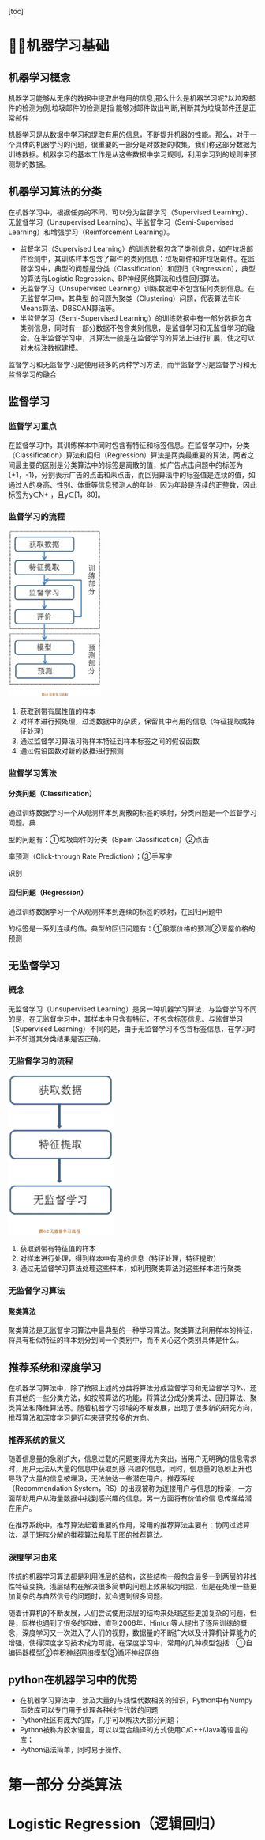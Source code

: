 [toc]

# 机器学习基础

## 机器学习概念

​    机器学习能够从无序的数据中提取出有用的信息,那么什么是机器学习呢?以垃圾邮件的检测为例,垃圾邮件的检测是指 能够对邮件做出判断,判断其为垃圾邮件还是正常邮件.

​    机器学习是从数据中学习和提取有用的信息，不断提升机器的性能。那么，对于一个具体的机器学习的问题，很重要的一部分是对数据的收集，我们称这部分数据为训练数据。机器学习的基本工作是从这些数据中学习规则，利用学习到的规则来预 测新的数据。 

## 机器学习算法的分类

在机器学习中，根据任务的不同，可以分为监督学习（Supervised Learning）、无监督学习（Unsupervised Learning）、半监督学习（Semi-Supervised Learning）和增强学习（Reinforcement Learning）。 

* 监督学习（Supervised Learning）的训练数据包含了类别信息，如在垃圾邮件检测中，其训练样本包含了邮件的类别信息：垃圾邮件和非垃圾邮件。在监督学习中，典型的问题是分类（Classification）和回归（Regression），典型的算法有Logistic Regression、BP神经网络算法和线性回归算法。 
* 无监督学习（Unsupervised Learning）训练数据中不包含任何类别信息。在无监督学习中，其典型 的问题为聚类（Clustering）问题，代表算法有K-Means算法、DBSCAN算法等。
* 半监督学习（Semi-Supervised Learning）的训练数据中有一部分数据包含类别信息，同时有一部分数据不包含类别信息，是监督学习和无监督学习的融合。在半监督学习中，其算法一般是在监督学习的算法上进行扩展，使之可以对未标注数据建模。

监督学习和无监督学习是使用较多的两种学习方法，而半监督学习是监督学习和无监督学习的融合

## 监督学习

### 监督学习重点

在监督学习中，其训练样本中同时包含有特征和标签信息。在监督学习中，分类（Classification）算法和回归（Regression）算法是两类最重要的算法，两者之间最主要的区别是分类算法中的标签是离散的值，如广告点击问题中的标签为{+1，-1}，分别表示广告的点击和未点击，而回归算法中的标签值是连续的值，如通过人的身高、性别、体重等信息预测人的年龄，因为年龄是连续的正整数，因此标签为y∈N+ ，且y∈[1，80]。 

### 监督学习的流程

<img src="assets/image-20200223201912402.png" alt="image-20200223201912402" style="zoom: 33%;" />

1. 获取到带有属性值的样本
2. 对样本进行预处理，过滤数据中的杂质，保留其中有用的信息（特征提取或特征处理）
3. 通过监督学习算法习得样本特征到样本标签之间的假设函数
4. 通过假设函数对新的数据进行预测

### 监督学习算法

#### 分类问题（Classification）

通过训练数据学习一个从观测样本到离散的标签的映射，分类问题是一个监督学习问题。典 

型的问题有：①垃圾邮件的分类（Spam Classification）②点击 

率预测（Click-through Rate Prediction）；③手写字 

识别

#### 回归问题（Regression）

通过训练数据学习一个从观测样本到连续的标签的映射，在回归问题中 

的标签是一系列连续的值。典型的回归问题有：①股票价格的预测②房屋价格的预测

## 无监督学习

### 概念

无监督学习（Unsupervised Learning）是另一种机器学习算法，与监督学习不同的是，在无监督学习中，其样本中只含有特征，不包含标签信息。与监督学习（Supervised Learning）不同的是，由于无监督学习不包含标签信息，在学习时并不知道其分类结果是否正确。 

### 无监督学习的流程

<img src="assets/image-20200223203645641.png" alt="image-20200223203645641" style="zoom: 33%;" />

1. 获取到带有特征值的样本
2. 对样本进行处理，得到样本中有用的信息（特征处理，特征提取）
3. 通过无监督学习算法处理这些样本，如利用聚类算法对这些样本进行聚类

### 无监督学习算法

#### 聚类算法

聚类算法是无监督学习算法中最典型的一种学习算法。聚类算法利用样本的特征，将具有相似特征的样本划分到同一个类别中，而不关心这个类别具体是什么。

## 推荐系统和深度学习

在机器学习算法中，除了按照上述的分类将算法分成监督学习和无监督学习外，还有其他的一些分类方法，如按照算法的功能，将算法分成分类算法、回归算法、聚类算法和降维算法等。随着机器学习领域的不断发展，出现了很多新的研究方向，推荐算法和深度学习是近年来研究较多的方向。

### 推荐系统的意义

随着信息量的急剧扩大，信息过载的问题变得尤为突出，当用户无明确的信息需求时，用户无法从大量的信息中获取到感 兴趣的信息，同时，信息量的急剧上升也导致了大量的信息被埋没，无法触达一些潜在用户。推荐系统（Recommendation System，RS）的出现被称为连接用户与信息的桥梁，一方面帮助用户从海量数据中找到感兴趣的信息，另一方面将有价值的信 息传递给潜在用户。 

在推荐系统中，推荐算法起着重要的作用，常用的推荐算法主要有：协同过滤算法、基于矩阵分解的推荐算法和基于图的推荐算法。 

### 深度学习由来

传统的机器学习算法都是利用浅层的结构，这些结构一般包含最多一到两层的非线性特征变换，浅层结构在解决很多简单的问题上效果较为明显，但是在处理一些更加复杂的与自然信号的问题时，就会遇到很多问题。

随着计算机的不断发展，人们尝试使用深层的结构来处理这些更加复杂的问题，但是，同样也遇到了很多的困难，直到2006年，Hinton等人提出了逐层训练的概念，深度学习又一次进入了人们的视野，数据量的不断扩大以及计算机计算能力的增强，使得深度学习技术成为可能。在深度学习中，常用的几种模型包括：①自编码器模型②卷积神经网络模型③循环神经网络

## python在机器学习中的优势

* 在机器学习算法中，涉及大量的与线性代数相关的知识，Python中有Numpy函数库可以专门用于处理各种线性代数的问题
* Python社区有庞大的库，几乎可以解决大部分问题；
* Python被称为胶水语言，可以以混合编译的方式使用C/C++/Java等语言的库；
* Python语法简单，同时易于操作。

# 第一部分 分类算法

# Logistic Regression（逻辑回归）

